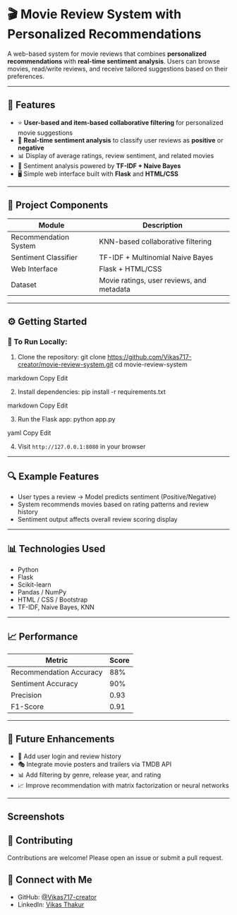 # 🎬 Movie Review System with Personalized Recommendations

A web-based system for movie reviews that combines **personalized recommendations** with **real-time sentiment analysis**. Users can browse movies, read/write reviews, and receive tailored suggestions based on their preferences.

---

## 🌟 Features

- ⭐ **User-based and item-based collaborative filtering** for personalized movie suggestions  
- 💬 **Real-time sentiment analysis** to classify user reviews as **positive** or **negative**  
- 📊 Display of average ratings, review sentiment, and related movies  
- 🧠 Sentiment analysis powered by **TF-IDF + Naive Bayes**  
- 🖥️ Simple web interface built with **Flask** and **HTML/CSS**

---

## 🧠 Project Components

| Module                  | Description                                      |
|-------------------------|--------------------------------------------------|
| Recommendation System   | KNN-based collaborative filtering                |
| Sentiment Classifier    | TF-IDF + Multinomial Naive Bayes                 |
| Web Interface           | Flask + HTML/CSS                                 |
| Dataset                 | Movie ratings, user reviews, and metadata        |

---

## ⚙️ Getting Started

### 🔧 To Run Locally:

1. Clone the repository:
git clone https://github.com/Vikas717-creator/movie-review-system.git cd movie-review-system

markdown
Copy
Edit

2. Install dependencies:
pip install -r requirements.txt

markdown
Copy
Edit

3. Run the Flask app:
python app.py

yaml
Copy
Edit

4. Visit `http://127.0.0.1:8080` in your browser

---

## 🔍 Example Features

- User types a review → Model predicts sentiment (Positive/Negative)  
- System recommends movies based on rating patterns and review history  
- Sentiment output affects overall review scoring display

---

## 📊 Technologies Used

- Python  
- Flask  
- Scikit-learn  
- Pandas / NumPy  
- HTML / CSS / Bootstrap  
- TF-IDF, Naive Bayes, KNN  

---

## 📈 Performance

| Metric     | Score  |
|------------|--------|
| Recommendation Accuracy | 88%    |
| Sentiment Accuracy      | 90%    |
| Precision               | 0.93   |
| F1-Score                | 0.91   |

---

## 🔮 Future Enhancements

- 🧾 Add user login and review history  
- 🎭 Integrate movie posters and trailers via TMDB API  
- 📊 Add filtering by genre, release year, and rating  
- 📈 Improve recommendation with matrix factorization or neural networks  

---
## Screenshots


## 🤝 Contributing

Contributions are welcome! Please open an issue or submit a pull request.

## 🔗 Connect with Me

- GitHub: [@Vikas717-creator](https://github.com/Vikas717-creator)  
- LinkedIn: [Vikas Thakur](https://www.linkedin.com/in/vikas-thakur-2304a6261/)

